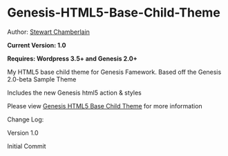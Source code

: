 Genesis-HTML5-Base-Child-Theme
=================================

Author: <a href="http://stewartchamberlain.com">Stewart Chamberlain</a>

**Current Version: 1.0**

**Requires: Wordpress 3.5+ and Genesis 2.0+**

My HTML5 base child theme for Genesis Famework.
Based off the Genesis 2.0-beta Sample Theme

Includes the new Genesis html5 action & styles

Please view <a href="http://stewartchamberlain.com/themes/genesis-html5-base-child-theme/">Genesis HTML5 Base Child Theme</a> for more information

Change Log:

Version 1.0

Initial Commit

